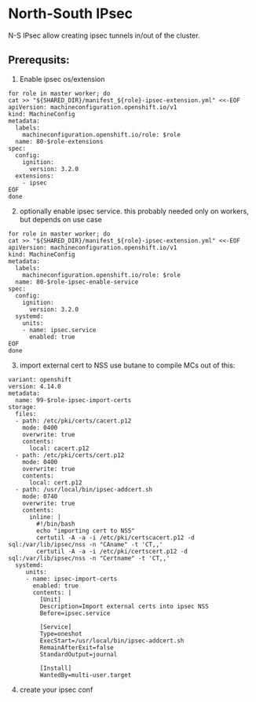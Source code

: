 North-South IPsec
==================

N-S IPsec allow creating ipsec tunnels in/out of the cluster.

Prerequsits:
-------------
1. Enable ipsec os/extension
```
for role in master worker; do
cat >> "${SHARED_DIR}/manifest_${role}-ipsec-extension.yml" <<-EOF
apiVersion: machineconfiguration.openshift.io/v1
kind: MachineConfig
metadata:
  labels:
    machineconfiguration.openshift.io/role: $role
  name: 80-$role-extensions
spec:
  config:
    ignition:
      version: 3.2.0
  extensions:
    - ipsec
EOF
done
```

2. optionally enable ipsec service. this probably needed only on workers, but depends on use case
```
for role in master worker; do
cat >> "${SHARED_DIR}/manifest_${role}-ipsec-extension.yml" <<-EOF
apiVersion: machineconfiguration.openshift.io/v1
kind: MachineConfig
metadata:
  labels:
    machineconfiguration.openshift.io/role: $role
  name: 80-$role-ipsec-enable-service
spec:
  config:
    ignition:
      version: 3.2.0
  systemd:
    units:
    - name: ipsec.service
      enabled: true
EOF
done

```

3. import external cert to NSS
use butane to compile MCs out of this:
```
variant: openshift
version: 4.14.0
metadata:
  name: 99-$role-ipsec-import-certs
storage:
  files:
  - path: /etc/pki/certs/cacert.p12
    mode: 0400
    overwrite: true
    contents:
      local: cacert.p12
  - path: /etc/pki/certs/cert.p12
    mode: 0400
    overwrite: true
    contents:
      local: cert.p12
  - path: /usr/local/bin/ipsec-addcert.sh
    mode: 0740
    overwrite: true
    contents:
      inline: |
        #!/bin/bash
        echo "importing cert to NSS"
        certutil -A -a -i /etc/pki/certscacert.p12 -d sql:/var/lib/ipsec/nss -n "CAname" -t 'CT,,'
        certutil -A -a -i /etc/pki/certscert.p12 -d sql:/var/lib/ipsec/nss -n "Certname" -t 'CT,,'
  systemd:
     units:
     - name: ipsec-import-certs
       enabled: true
       contents: |
         [Unit]
         Description=Import external certs into ipsec NSS
         Before=ipsec.service
         
         [Service]
         Type=oneshot
         ExecStart=/usr/local/bin/ipsec-addcert.sh
         RemainAfterExit=false
         StandardOutput=journal

         [Install]
         WantedBy=multi-user.target
```

4. create your ipsec conf
      

